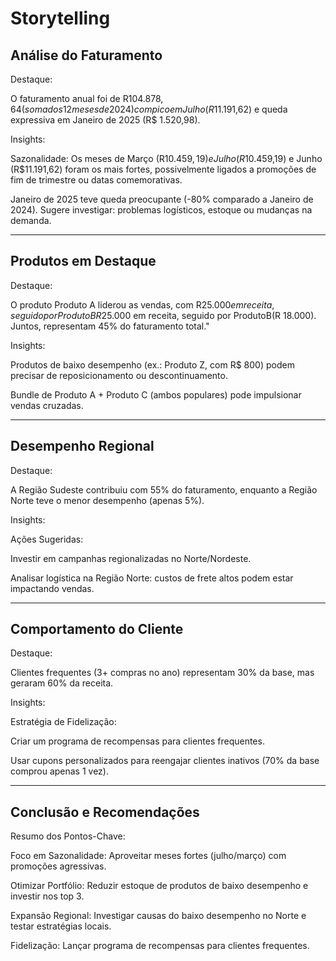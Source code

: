 # Storytelling
## Análise do Faturamento

Destaque:

O faturamento anual foi de R$104.878,64 (somados 12 meses de 2024) com pico em Julho (R$11.191,62) e queda expressiva em Janeiro de 2025 (R$ 1.520,98).

Insights:

Sazonalidade: Os meses de Março (R$10.459,19) e Julho (R$10.459,19) e Junho (R$11.191,62) foram os mais fortes, possivelmente ligados a promoções de fim de trimestre ou datas comemorativas.

Janeiro de 2025 teve queda preocupante (-80% comparado a Janeiro de 2024). Sugere investigar: problemas logísticos, estoque ou mudanças na demanda.

---

## Produtos em Destaque

Destaque:

O produto Produto A liderou as vendas, com R$25.000 em receita, seguido por Produto B R$25.000 em receita, seguido por ProdutoB(R 18.000). Juntos, representam 45% do faturamento total."

Insights:

Produtos de baixo desempenho (ex.: Produto Z, com R$ 800) podem precisar de reposicionamento ou descontinuamento.

Bundle de Produto A + Produto C (ambos populares) pode impulsionar vendas cruzadas.

---

## Desempenho Regional

Destaque:

A Região Sudeste contribuiu com 55% do faturamento, enquanto a Região Norte teve o menor desempenho (apenas 5%).

Insights:

Ações Sugeridas:

Investir em campanhas regionalizadas no Norte/Nordeste.

Analisar logística na Região Norte: custos de frete altos podem estar impactando vendas.

---

## Comportamento do Cliente

Destaque:

Clientes frequentes (3+ compras no ano) representam 30% da base, mas geraram 60% da receita.

Insights:

Estratégia de Fidelização:

Criar um programa de recompensas para clientes frequentes.

Usar cupons personalizados para reengajar clientes inativos (70% da base comprou apenas 1 vez).

---

## Conclusão e Recomendações

Resumo dos Pontos-Chave:

Foco em Sazonalidade: Aproveitar meses fortes (julho/março) com promoções agressivas.

Otimizar Portfólio: Reduzir estoque de produtos de baixo desempenho e investir nos top 3.

Expansão Regional: Investigar causas do baixo desempenho no Norte e testar estratégias locais.

Fidelização: Lançar programa de recompensas para clientes frequentes.
